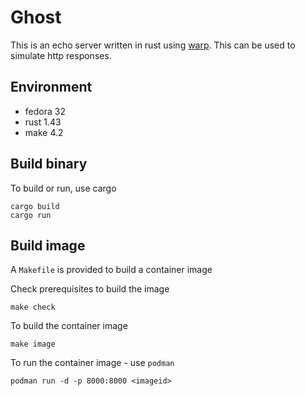 # Ghost

This is an echo server written in rust using [warp](https://github.com/seanmonstar/warp).
This can be used to simulate http responses.

## Environment

* fedora 32
* rust 1.43
* make 4.2

## Build binary

To build or run, use cargo

    cargo build
    cargo run

## Build image

A `Makefile` is provided to build a container image

Check prerequisites to build the image

    make check

To build the container image

    make image

To run the container image - use `podman`

    podman run -d -p 8000:8000 <imageid>
